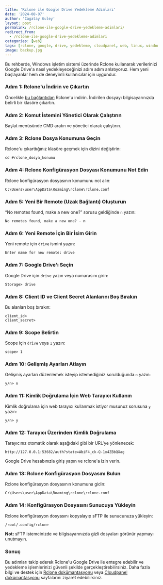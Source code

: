 ```yaml
---
title: 'Rclone ile Google Drive Yedekleme Adımları'
date: '2024-08-07'
author: 'Cagatay Guley'
layout: post
permalink: /rclone-ile-google-drive-yedekleme-adimlari/
redirect_from:
  - /rclone-ile-google-drive-yedekleme-adimlari
categories: [web]
tags: [rclone, google, drive, yedekleme, cloudpanel, web, linux, windows, guvenlik]
image: backup.jpg
---
```


Bu rehberde, Windows işletim sistemi üzerinde Rclone kullanarak verilerinizi Google Drive'a nasıl yedekleyeceğinizi adım adım anlatıyoruz. Hem yeni başlayanlar hem de deneyimli kullanıcılar için uygundur.

### Adım 1: Rclone'u İndirin ve Çıkartın
Öncelikle [bu bağlantıdan](https://rclone.org/downloads/) Rclone'u indirin. İndirilen dosyayı bilgisayarınızda belirli bir klasöre çıkartın.

### Adım 2: Komut İstemini Yönetici Olarak Çalıştırın
Başlat menüsünde CMD aratın ve yönetici olarak çalıştırın.

### Adım 3: Rclone Dosya Konumuna Geçin
Rclone'u çıkarttığınız klasöre geçmek için dizini değiştirin:

```
cd #rclone_dosya_konumu
```

### Adım 4: Rclone Konfigürasyon Dosyası Konumunu Not Edin
Rclone konfigürasyon dosyasının konumunu not alın:

```
C:\Users\user\AppData\Roaming\rclone\rclone.conf
```

### Adım 5: Yeni Bir Remote (Uzak Bağlantı) Oluşturun
“No remotes found, make a new one?” sorusu geldiğinde `n` yazın:

```
No remotes found, make a new one? - n
```

### Adım 6: Yeni Remote İçin Bir İsim Girin
Yeni remote için `drive` ismini yazın:

```
Enter name for new remote: drive
```

### Adım 7: Google Drive'ı Seçin
Google Drive için `drive` yazın veya numarasını girin:

```
Storage> drive
```

### Adım 8: Client ID ve Client Secret Alanlarını Boş Bırakın
Bu alanları boş bırakın:

```
client_id>
client_secret>
```

### Adım 9: Scope Belirtin
Scope için `drive` veya `1` yazın:

```
scope> 1
```

### Adım 10: Gelişmiş Ayarları Atlayın
Gelişmiş ayarları düzenlemek isteyip istemediğiniz sorulduğunda `n` yazın:

```
y/n> n
```

### Adım 11: Kimlik Doğrulama İçin Web Tarayıcı Kullanın
Kimlik doğrulama için web tarayıcı kullanmak istiyor musunuz sorusuna `y` yazın:

```
y/n> y
```

### Adım 12: Tarayıcı Üzerinden Kimlik Doğrulama
Tarayıcınız otomatik olarak aşağıdaki gibi bir URL'ye yönlenecek:

```
http://127.0.0.1:53682/auth?state=AbiF4_ck-Q-1x4ZBbQXag
```

Google Drive hesabınızla giriş yapın ve rclone'a izin verin.

### Adım 13: Rclone Konfigürasyon Dosyasını Bulun
Rclone konfigürasyon dosyasının konumuna gidin:

```
C:\Users\user\AppData\Roaming\rclone\rclone.conf
```

### Adım 14: Konfigürasyon Dosyasını Sunucuya Yükleyin
Rclone konfigürasyon dosyasını kopyalayıp sFTP ile sunucunuza yükleyin:

```
/root/.config/rclone
```

**Not:** sFTP istemcinizde ve bilgisayarınızda gizli dosyaları görünür yapmayı unutmayın.

### Sonuç

Bu adımları takip ederek Rclone'u Google Drive ile entegre edebilir ve yedekleme işlemlerinizi güvenli şekilde gerçekleştirebilirsiniz. Daha fazla bilgi ve destek için [Rclone dokümantasyonu](https://rclone.org/install/) veya [Cloudpanel dokümantasyonu](https://www.cloudpanel.io/docs/v2/admin-area/backups/) sayfalarını ziyaret edebilirsiniz.
